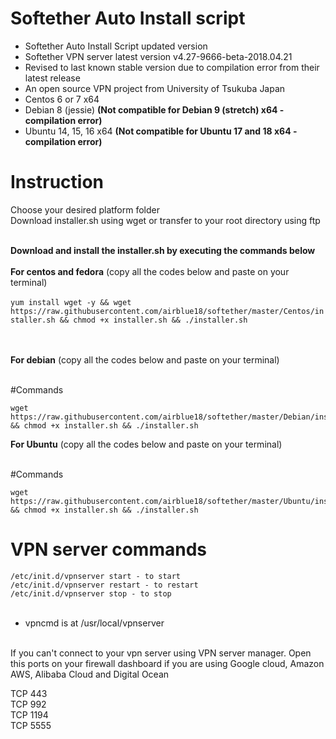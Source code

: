 # Softether Auto Install script<br />
* Softether Auto Install Script updated version<br />
* Softether VPN server latest version v4.27-9666-beta-2018.04.21
* Revised to last known stable version due to compilation error from their latest release
* An open source VPN project from University of Tsukuba Japan<br />
* Centos 6 or 7 x64
* Debian 8 (jessie) <b>(Not compatible for Debian 9 (stretch) x64 - compilation error)</b>
* Ubuntu 14, 15, 16 x64 <b>(Not compatible for Ubuntu 17 and 18 x64 - compilation error)</b>
# Instruction<br />
Choose your desired platform folder<br />
Download installer.sh using wget or transfer to your root directory using ftp<br /><br />

<b>Download and install the installer.sh by executing the commands below</b><br /><br />
<b>For centos and fedora</b> (copy all the codes below and paste on your terminal)<br /><br />
```yum install wget -y && wget https://raw.githubusercontent.com/airblue18/softether/master/Centos/installer.sh && chmod +x installer.sh && ./installer.sh ```<br /><br /><br />


<b>For debian</b> (copy all the codes below and paste on your terminal)<br /><br />

#Commands
```
wget https://raw.githubusercontent.com/airblue18/softether/master/Debian/installer.sh && chmod +x installer.sh && ./installer.sh
```

<b>For Ubuntu</b> (copy all the codes below and paste on your terminal)<br /><br />

#Commands

```
wget https://raw.githubusercontent.com/airblue18/softether/master/Ubuntu/installer.sh && chmod +x installer.sh && ./installer.sh
```

# VPN server commands<br />
```/etc/init.d/vpnserver start - to start```<br />
```/etc/init.d/vpnserver restart - to restart```<br />
```/etc/init.d/vpnserver stop - to stop```<br /><br />

* vpncmd is at /usr/local/vpnserver<br /><br />

If you can't connect to your vpn server using VPN server manager. Open this ports on your firewall dashboard if you are using Google cloud, Amazon AWS, Alibaba Cloud and Digital Ocean<br />

TCP 443<br />
TCP 992<br />
TCP 1194<br />
TCP 5555<br />




